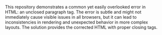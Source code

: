 This repository demonstrates a common yet easily overlooked error in HTML: an unclosed paragraph tag.  The error is subtle and might not immediately cause visible issues in all browsers, but it can lead to inconsistencies in rendering and unexpected behavior in more complex layouts. The solution provides the corrected HTML with proper closing tags.
